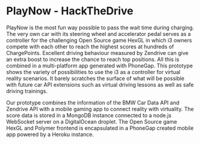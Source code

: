 # PlayNow - HackTheDrive

PlayNow is the most fun way possible to pass the wait time during charging. The very own car with its steering wheel and accelerator pedal serves as a controller for the challenging Open Source game HexGL in which i3 owners compete with each other to reach the highest scores at hundreds of ChargePoints. Excellent driving behaviour measured by Zendrive can give an extra boost to increase the chance to reach top positions. All this is combined in a multi-platform app generated with PhoneGap.
This prototype shows the variety of possibilities to use the i3 as a controller for virtual reality scenarios. It barely scratches the surface of what will be possible with future car API extensions such as virtual driving lessons as well as safe driving trainings.

Our prototype combines the information of the BMW Car Data API and Zendrive API with a mobile gaming app to connect reality with virtuality. The score data is stored in a MongoDB instance connected to a node.js WebSocket server on a DigitalOcean droplet. The Open Source game HexGL and Polymer frontend is encapsulated in a PhoneGap created mobile app powered by a Heroku instance. 
